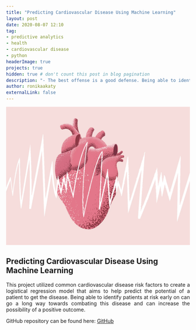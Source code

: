 ```yaml
---
title: "Predicting Cardiovascular Disease Using Machine Learning"
layout: post
date: 2020-08-07 12:10
tag: 
- predictive analytics
- health
- cardiovascular disease
- python
headerImage: true
projects: true
hidden: true # don't count this post in blog pagination
description: "- The best offense is a good defense. Being able to identify which risk factors correlate with an increased risk of contracting the disease can go a long way towards prevention. Making lifestyle changes can help patients improve their health and lower their risk of going through a cardiac event in the future."
author: ronikaakaty
externalLink: false
---
```


![Screenshot](/assets/images/heart.jpg)

## Predicting Cardiovascular Disease Using Machine Learning
<p align='justify'>This project utilized common cardiovascular disease risk factors to create a logistical regression model that aims to help predict the potential of a patient to get the disease. Being able to identify patients at risk early on can go a long way towards combating this disease and can increase the possibility of a positive outcome.</p>

GitHub repository can be found here: [GitHub]( https://github.com/ronikaakaty/Projects/tree/main/Predictive%20Analytics-%20Cardiovascular%20Disease)





